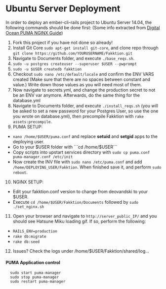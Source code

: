 # Ubuntu Server Deployment
In order to deploy an ember-cli-rails project to Ubuntu Server 14.04, the following commands should be done first: (Some info extracted from [Digital Ocean PUMA NGINX Guide](https://www.digitalocean.com/community/tutorials/how-to-deploy-a-rails-app-with-puma-and-nginx-on-ubuntu-14-04))

1. Fork this project if you have not done so already!
2. Install Git Core ```sudo apt-get install git-core```, and clone repo through ```git clone https://github.com/YOURUSERNAME/Fakktion.git```
3. Navigate to Documents folder, and execute ```./base_reqs.sh```.
4. ```sudo -u postgres createuser --superuser $USER --pwprompt```
5. ```sudo -u $USER createdb fakktion```
6. Checkout ```sudo nano /etc/default/locale``` and confirm the ENV VARS created (Make sure that there are no spaces between constant and value.) Write down those values as you will need most of them.
7. Now navigate to secrets.yml, and change the production secret to not be an ENV var anymore. Afterwards, do the same thing for the database.yml
8. Navigate to Documents folder, and execute ```./install_reqs.sh``` (you will be asked to set a new password for your Postgres User, so use the one you wrote on database.yml), then precompile Fakktion with ```rake assets:precompile```.
9. PUMA SETUP: 
 - ```nano /home/$USER/puma.conf``` and replace **setuid** and **setgid** apps to the deploying user.
 - Go to your $USER folder with ```cd /home/$USER```
 - Copy scripts into upstart services directory with ```sudo cp puma.conf puma-manager.conf /etc/init```
 - Now create the INV file with ```sudo nano /etc/puma.conf``` and add ```/home/DEPLOYING_USER/Fakktion```. When finished save it, and perform ```sudo reboot```.
10. NGINX SETUP:
 - Edit your fakktion.conf version to change from deovandski to your $USER.
 - Execute ```cd /home/$USER/Fakktion/Documents``` followed by  ```sudo ./set_nginx.sh```
11. Open your browser and navigate to ```http://server_public_IP/``` and you should see Hatsune Miku loading gif. If so, perform the following:
 - ```RAILS_ENV=production```
 - ```rake db:migrate```
 - ```rake db:seed```
12. Issues? Check the logs under /home/$USER/Fakktion/shared/log...

#### PUMA Application control
```
  sudo start puma-manager
  sudo stop puma-manager
  sudo restart puma-manager
```
